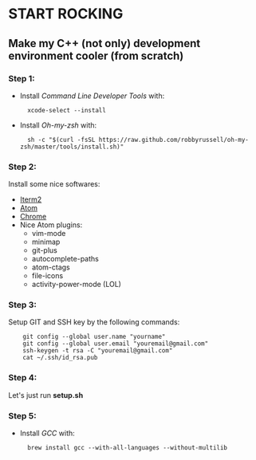 # START ROCKING
## Make my C++ (not only) development environment cooler (from scratch)

### Step 1:

* Install *Command Line Developer Tools* with:

        xcode-select --install
* Install *Oh-my-zsh* with:

        sh -c "$(curl -fsSL https://raw.github.com/robbyrussell/oh-my-zsh/master/tools/install.sh)"

### Step 2:
Install some nice softwares:

* [Iterm2](https://www.iterm2.com/)
* [Atom](https://atom.io/)
* [Chrome](https://www.google.com/chrome/)
* Nice Atom plugins:
    * vim-mode
    * minimap
    * git-plus
    * autocomplete-paths
    * atom-ctags
    * file-icons
    * activity-power-mode (LOL)

### Step 3:
Setup GIT and SSH key by the following commands:

        git config --global user.name "yourname"
        git config --global user.email "youremail@gmail.com"
        ssh-keygen -t rsa -C "youremail@gmail.com"
        cat ~/.ssh/id_rsa.pub

### Step 4:
Let's just run **setup.sh**

### Step 5:

* Install *GCC* with:

        brew install gcc --with-all-languages --without-multilib
